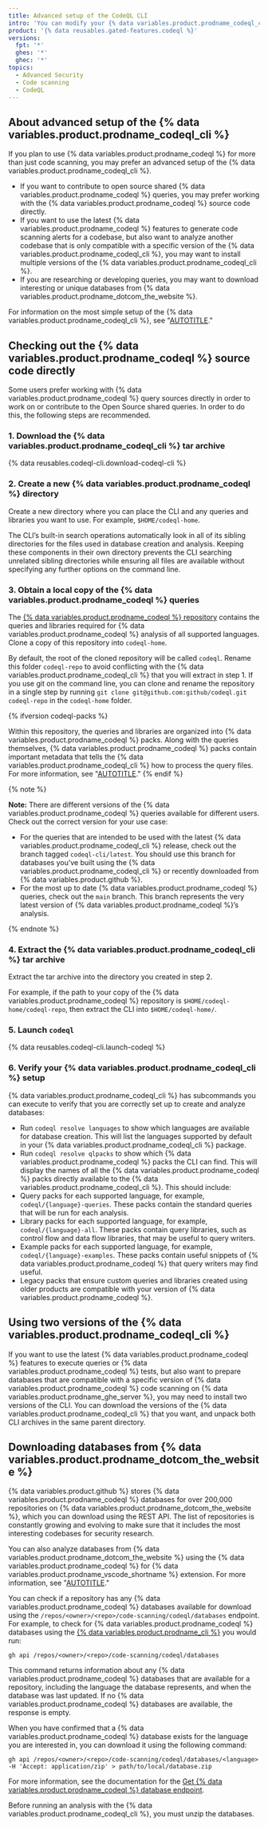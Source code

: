 ```yaml
---
title: Advanced setup of the CodeQL CLI
intro: 'You can modify your {% data variables.product.prodname_codeql_cli %} setup to use a local checkout of the {% data variables.product.prodname_codeql %} repository for analysis, set up multiple versions of the {% data variables.product.prodname_codeql_cli %}, and analyze databases you have downloaded from {% data variables.product.github %}.'
product: '{% data reusables.gated-features.codeql %}'
versions:
  fpt: '*'
  ghes: '*'
  ghec: '*'
topics:
  - Advanced Security
  - Code scanning
  - CodeQL
---
```


## About advanced setup of the {% data variables.product.prodname_codeql_cli %}

If you plan to use {% data variables.product.prodname_codeql %} for more than just code scanning, you may prefer an advanced setup of the {% data variables.product.prodname_codeql_cli %}.

* If you want to contribute to open source shared {% data variables.product.prodname_codeql %} queries, you may prefer working with the {% data variables.product.prodname_codeql %} source code directly.
* If you want to use the latest {% data variables.product.prodname_codeql %} features to generate code scanning alerts for a codebase, but also want to analyze another codebase that is only compatible with a specific version of the {% data variables.product.prodname_codeql_cli %}, you may want to install multiple versions of the {% data variables.product.prodname_codeql_cli %}.
* If you are researching or developing queries, you may want to download interesting or unique databases from {% data variables.product.prodname_dotcom_the_website %}.

For information on the most simple setup of the {% data variables.product.prodname_codeql_cli %}, see "[AUTOTITLE](/code-security/codeql-cli/getting-started-with-the-codeql-cli/setting-up-the-codeql-cli)."

## Checking out the {% data variables.product.prodname_codeql %} source code directly

Some users prefer working with {% data variables.product.prodname_codeql %} query sources directly in order to work on or contribute to the Open Source shared queries. In order to do this, the following steps are recommended.

### 1. Download the {% data variables.product.prodname_codeql_cli %} tar archive

{% data reusables.codeql-cli.download-codeql-cli %}

### 2. Create a new {% data variables.product.prodname_codeql %} directory

Create a new directory where you can place the CLI and any queries and libraries
you want to use. For example, `$HOME/codeql-home`.

The CLI’s built-in search operations automatically look in all of its sibling
directories for the files used in database creation and analysis. Keeping these
components in their own directory prevents the CLI searching unrelated sibling
directories while ensuring all files are available without specifying any
further options on the command line.

### 3. Obtain a local copy of the {% data variables.product.prodname_codeql %} queries

The [{% data variables.product.prodname_codeql %} repository](https://github.com/github/codeql) contains
the queries and libraries required for {% data variables.product.prodname_codeql %} analysis of all supported languages.
Clone a copy of this repository into `codeql-home`.

By default, the root of the cloned repository will be called `codeql`.
Rename this folder `codeql-repo` to avoid conflicting with the {% data variables.product.prodname_codeql_cli %} that you will extract in step 1. If you use git on the command line, you can
clone and rename the repository in a single step by running
`git clone git@github.com:github/codeql.git codeql-repo` in the `codeql-home` folder.

{% ifversion codeql-packs %}

Within this repository, the queries and libraries are organized into {% data variables.product.prodname_codeql %}
packs. Along with the queries themselves, {% data variables.product.prodname_codeql %} packs contain important metadata
that tells the {% data variables.product.prodname_codeql_cli %} how to process the query files. For more information,
see "[AUTOTITLE](/code-security/codeql-cli/using-the-advanced-functionality-of-the-codeql-cli/creating-and-working-with-codeql-packs)."
{% endif %}

{% note %}

**Note:** There are different versions of the {% data variables.product.prodname_codeql %} queries available for different users. Check out the correct version for your use case:

* For the queries that are intended to be used with the latest {% data variables.product.prodname_codeql_cli %} release, check out the branch tagged `codeql-cli/latest`. You should use this branch for databases you’ve built using the {% data variables.product.prodname_codeql_cli %} or recently downloaded from {% data variables.product.github %}.
* For the most up to date {% data variables.product.prodname_codeql %} queries, check out the `main` branch. This branch represents the very latest version of {% data variables.product.prodname_codeql %}’s analysis.

{% endnote %}

### 4. Extract the {% data variables.product.prodname_codeql_cli %} tar archive

Extract the tar archive into the directory you created in step 2.

For example, if the path to your copy of the {% data variables.product.prodname_codeql %} repository is `$HOME/codeql-home/codeql-repo`, then extract the CLI into
`$HOME/codeql-home/`.

### 5. Launch `codeql`

{% data reusables.codeql-cli.launch-codeql %}

### 6. Verify your {% data variables.product.prodname_codeql_cli %} setup

{% data variables.product.prodname_codeql_cli %} has subcommands you can execute to verify that you are correctly set up to create and analyze databases:

* Run `codeql resolve languages` to show which languages are available for database creation. This will list the languages supported by default in your {% data variables.product.prodname_codeql_cli %} package.
* Run `codeql resolve qlpacks` to show which {% data variables.product.prodname_codeql %} packs the CLI can find. This will display the names of all the {% data variables.product.prodname_codeql %} packs directly available to the {% data variables.product.prodname_codeql_cli %}. This should include:
* Query packs for each supported language, for example, `codeql/{language}-queries`. These packs contain the standard queries that will be run for each analysis.
* Library packs for each supported language, for example,  `codeql/{language}-all`. These packs contain query libraries, such as control flow and data flow libraries, that may be useful to query writers.
* Example packs for each supported language, for example, `codeql/{language}-examples`. These packs contain useful snippets of {% data variables.product.prodname_codeql %} that query writers may find useful.
* Legacy packs that ensure custom queries and libraries created using older products are compatible with your version of {% data variables.product.prodname_codeql %}.

## Using two versions of the {% data variables.product.prodname_codeql_cli %}

If you want to use the latest {% data variables.product.prodname_codeql %} features to execute queries or {% data variables.product.prodname_codeql %} tests, but also want to prepare databases that are compatible with a specific version of {% data variables.product.prodname_codeql %} code scanning on {% data variables.product.prodname_ghe_server %}, you may need to install two versions of the CLI. You can download the versions of the {% data variables.product.prodname_codeql_cli %} that you want, and unpack both CLI archives in the same parent directory.

## Downloading databases from {% data variables.product.prodname_dotcom_the_website %}

{% data variables.product.github %} stores {% data variables.product.prodname_codeql %} databases for over 200,000 repositories on {% data variables.product.prodname_dotcom_the_website %}, which you can download using the REST API. The list of repositories is constantly growing and evolving to make sure that it includes the most interesting codebases for security research.

You can also analyze databases from {% data variables.product.prodname_dotcom_the_website %} using the {% data variables.product.prodname_codeql %} for {% data variables.product.prodname_vscode_shortname %} extension. For more information, see "[AUTOTITLE](/code-security/codeql-for-vs-code/getting-started-with-codeql-for-vs-code/running-codeql-queries)."

You can check if a repository has any {% data variables.product.prodname_codeql %} databases available for download using the `/repos/<owner>/<repo>/code-scanning/codeql/databases` endpoint. For example, to check for {% data variables.product.prodname_codeql %} databases using the [{% data variables.product.prodname_cli %}](https://cli.github.com/manual/gh_api) you would run:

```shell
gh api /repos/<owner>/<repo>/code-scanning/codeql/databases
```

This command returns information about any {% data variables.product.prodname_codeql %} databases that are available for a repository, including the language the database represents, and when the database was last updated. If no {% data variables.product.prodname_codeql %} databases are available, the response is empty.

When you have confirmed that a {% data variables.product.prodname_codeql %} database exists for the language you are interested in, you can download it using the following command:

```shell
gh api /repos/<owner>/<repo>/code-scanning/codeql/databases/<language> -H 'Accept: application/zip' > path/to/local/database.zip
```

For more information, see the documentation for the [Get {% data variables.product.prodname_codeql %} database endpoint](/rest/code-scanning?apiVersion=2022-11-28#get-a-codeql-database-for-a-repository).

Before running an analysis with the {% data variables.product.prodname_codeql_cli %}, you must unzip the databases.
